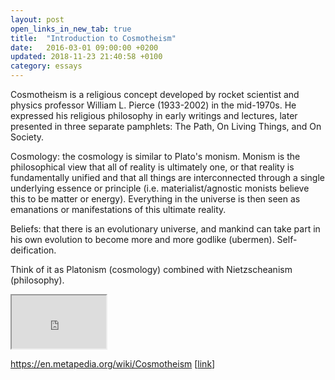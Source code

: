 ```yaml
---
layout: post
open_links_in_new_tab: true
title:  "Introduction to Cosmotheism"
date:   2016-03-01 09:00:00 +0200
updated: 2018-11-23 21:40:58 +0100
category: essays
---
```


Cosmotheism is a religious concept developed by rocket scientist and physics professor William L. Pierce (1933-2002) in the mid-1970s. He expressed his religious philosophy in early writings and lectures, later presented in three separate pamphlets: The Path, On Living Things, and On Society.

Cosmology: the cosmology is similar to Plato's monism. Monism is the philosophical view that all of reality is ultimately one, or that reality is fundamentally unified and that all things are interconnected through a single underlying essence or principle (i.e. materialist/agnostic monists believe this to be matter or energy). Everything in the universe is then seen as emanations or manifestations of this ultimate reality. 

Beliefs: that there is an evolutionary universe, and mankind can take part in his own evolution to become more and more godlike (ubermen). Self-deification.

Think of it as Platonism (cosmology) combined with Nietzscheanism (philosophy).

<iframe id="odysee-iframe" style="width:30%; aspect-ratio:16 / 9;" src="https://odysee.com/$/embed/@SiegeCannon:a/Dr.-William-Pierce-Cosmotheism-is-the-Meaning-of-Life-Our-Cause:3?r=FmtuSbjBNsqkJQ1ypw58SoDSkUamCjcT" allowfullscreen></iframe>

https://en.metapedia.org/wiki/Cosmotheism \[[link](https://en.metapedia.org/wiki/Cosmotheism)\]

